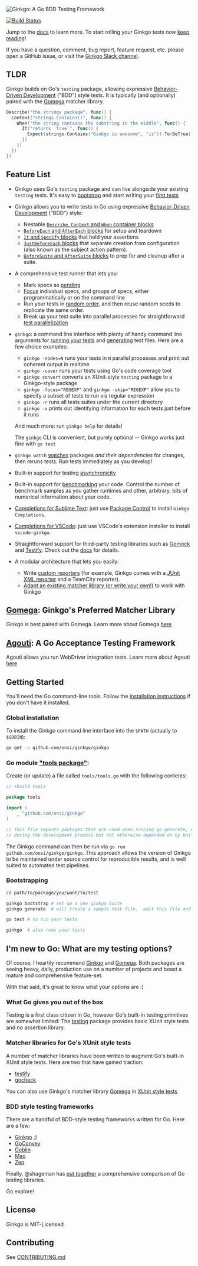 ![Ginkgo: A Go BDD Testing Framework](https://onsi.github.io/ginkgo/images/ginkgo.png)

[![Build Status](https://travis-ci.org/onsi/ginkgo.svg?branch=master)](https://travis-ci.org/onsi/ginkgo)

Jump to the [docs](https://onsi.github.io/ginkgo/) to learn more.  To start rolling your Ginkgo tests *now* [keep reading](#set-me-up)!

If you have a question, comment, bug report, feature request, etc. please open a GitHub issue, or visit the [Ginkgo Slack channel](https://app.slack.com/client/T029RQSE6/CQQ50BBNW).

## TLDR
Ginkgo builds on Go's `testing` package, allowing expressive [Behavior-Driven Development](https://en.wikipedia.org/wiki/Behavior-driven_development) ("BDD") style tests.
It is typically (and optionally) paired with the [Gomega](https://github.com/onsi/gomega) matcher library.

```go
Describe("the strings package", func() {
  Context("strings.Contains()", func() {
    When("the string contains the substring in the middle", func() {
      It("returns `true`", func() {
        Expect(strings.Contains("Ginkgo is awesome", "is")).To(BeTrue())
      })
    })
  })
})
```

## Feature List

- Ginkgo uses Go's `testing` package and can live alongside your existing `testing` tests.  It's easy to [bootstrap](https://onsi.github.io/ginkgo/#bootstrapping-a-suite) and start writing your [first tests](https://onsi.github.io/ginkgo/#adding-specs-to-a-suite)

- Ginkgo allows you to write tests in Go using expressive [Behavior-Driven Development](https://en.wikipedia.org/wiki/Behavior-driven_development) ("BDD") style:
    - Nestable [`Describe`, `Context` and `When` container blocks](https://onsi.github.io/ginkgo/#organizing-specs-with-containers-describe-and-context)
    - [`BeforeEach` and `AfterEach` blocks](https://onsi.github.io/ginkgo/#extracting-common-setup-beforeeach) for setup and teardown
    - [`It` and `Specify` blocks](https://onsi.github.io/ginkgo/#individual-specs-it) that hold your assertions
    - [`JustBeforeEach` blocks](https://onsi.github.io/ginkgo/#separating-creation-and-configuration-justbeforeeach) that separate creation from configuration (also known as the subject action pattern).
    - [`BeforeSuite` and `AfterSuite` blocks](https://onsi.github.io/ginkgo/#global-setup-and-teardown-beforesuite-and-aftersuite) to prep for and cleanup after a suite.

- A comprehensive test runner that lets you:
    - Mark specs as [pending](https://onsi.github.io/ginkgo/#pending-specs)
    - [Focus](https://onsi.github.io/ginkgo/#focused-specs) individual specs, and groups of specs, either programmatically or on the command line
    - Run your tests in [random order](https://onsi.github.io/ginkgo/#spec-permutation), and then reuse random seeds to replicate the same order.
    - Break up your test suite into parallel processes for straightforward [test parallelization](https://onsi.github.io/ginkgo/#parallel-specs)

- `ginkgo`: a command line interface with plenty of handy command line arguments for [running your tests](https://onsi.github.io/ginkgo/#running-tests) and [generating](https://onsi.github.io/ginkgo/#generators) test files.  Here are a few choice examples:
    - `ginkgo -nodes=N` runs your tests in `N` parallel processes and print out coherent output in realtime
    - `ginkgo -cover` runs your tests using Go's code coverage tool
    - `ginkgo convert` converts an XUnit-style `testing` package to a Ginkgo-style package
    - `ginkgo -focus="REGEXP"` and `ginkgo -skip="REGEXP"` allow you to specify a subset of tests to run via regular expression
    - `ginkgo -r` runs all tests suites under the current directory
    - `ginkgo -v` prints out identifying information for each tests just before it runs

    And much more: run `ginkgo help` for details!

    The `ginkgo` CLI is convenient, but purely optional -- Ginkgo works just fine with `go test`

- `ginkgo watch` [watches](https://onsi.github.io/ginkgo/#watching-for-changes) packages *and their dependencies* for changes, then reruns tests.  Run tests immediately as you develop!

- Built-in support for testing [asynchronicity](https://onsi.github.io/ginkgo/#asynchronous-tests)

- Built-in support for [benchmarking](https://onsi.github.io/ginkgo/#benchmark-tests) your code.  Control the number of benchmark samples as you gather runtimes and other, arbitrary, bits of numerical information about your code. 

- [Completions for Sublime Text](https://github.com/onsi/ginkgo-sublime-completions): just use [Package Control](https://sublime.wbond.net/) to install `Ginkgo Completions`.

- [Completions for VSCode](https://github.com/onsi/vscode-ginkgo): just use VSCode's extension installer to install `vscode-ginkgo`.

- Straightforward support for third-party testing libraries such as [Gomock](https://code.google.com/p/gomock/) and [Testify](https://github.com/stretchr/testify).  Check out the [docs](https://onsi.github.io/ginkgo/#third-party-integrations) for details.

- A modular architecture that lets you easily:
    - Write [custom reporters](https://onsi.github.io/ginkgo/#writing-custom-reporters) (for example, Ginkgo comes with a [JUnit XML reporter](https://onsi.github.io/ginkgo/#generating-junit-xml-output) and a TeamCity reporter).
    - [Adapt an existing matcher library (or write your own!)](https://onsi.github.io/ginkgo/#using-other-matcher-libraries) to work with Ginkgo

## [Gomega](https://github.com/onsi/gomega): Ginkgo's Preferred Matcher Library

Ginkgo is best paired with Gomega.  Learn more about Gomega [here](https://onsi.github.io/gomega/)

## [Agouti](https://github.com/sclevine/agouti): A Go Acceptance Testing Framework

Agouti allows you run WebDriver integration tests.  Learn more about Agouti [here](https://agouti.org)

## Getting Started

You'll need the Go command-line tools. Follow the [installation instructions](https://golang.org/doc/install) if you don't have it installed.

### Global installation
To install the Ginkgo command line interface into the `$PATH` (actually to `$GOBIN`):
```bash
go get -u github.com/onsi/ginkgo/ginkgo
```

### Go module ["tools package"](https://github.com/golang/go/issues/25922):
Create (or update) a file called `tools/tools.go` with the following contents:
```go
// +build tools

package tools

import (
	_ "github.com/onsi/ginkgo"
)

// This file imports packages that are used when running go generate, or used
// during the development process but not otherwise depended on by built code.
```
The Ginkgo command can then be run via `go run github.com/onsi/ginkgo/ginkgo`.
This approach allows the version of Ginkgo to be maintained under source control for reproducible results,
and is well suited to automated test pipelines.

### Bootstrapping
```bash
cd path/to/package/you/want/to/test

ginkgo bootstrap # set up a new ginkgo suite
ginkgo generate  # will create a sample test file.  edit this file and add your tests then...

go test # to run your tests

ginkgo  # also runs your tests

```

## I'm new to Go: What are my testing options?

Of course, I heartily recommend [Ginkgo](https://github.com/onsi/ginkgo) and [Gomega](https://github.com/onsi/gomega).  Both packages are seeing heavy, daily, production use on a number of projects and boast a mature and comprehensive feature-set.

With that said, it's great to know what your options are :)

### What Go gives you out of the box

Testing is a first class citizen in Go, however Go's built-in testing primitives are somewhat limited: The [testing](https://golang.org/pkg/testing) package provides basic XUnit style tests and no assertion library.

### Matcher libraries for Go's XUnit style tests

A number of matcher libraries have been written to augment Go's built-in XUnit style tests.  Here are two that have gained traction:

- [testify](https://github.com/stretchr/testify)
- [gocheck](https://labix.org/gocheck)

You can also use Ginkgo's matcher library [Gomega](https://github.com/onsi/gomega) in [XUnit style tests](https://onsi.github.io/gomega/#using-gomega-with-golangs-xunitstyle-tests)

### BDD style testing frameworks

There are a handful of BDD-style testing frameworks written for Go.  Here are a few:

- [Ginkgo](https://github.com/onsi/ginkgo) ;)
- [GoConvey](https://github.com/smartystreets/goconvey) 
- [Goblin](https://github.com/franela/goblin)
- [Mao](https://github.com/azer/mao)
- [Zen](https://github.com/pranavraja/zen)

Finally, @shageman has [put together](https://github.com/shageman/gotestit) a comprehensive comparison of Go testing libraries.

Go explore!

## License

Ginkgo is MIT-Licensed

## Contributing

See [CONTRIBUTING.md](CONTRIBUTING.md)
